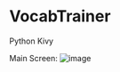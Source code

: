 # VocabTrainer
Python Kivy 


Main Screen:
![image](https://user-images.githubusercontent.com/53760283/120906979-08b16100-c65e-11eb-867e-95ed1f8ae93a.png)














